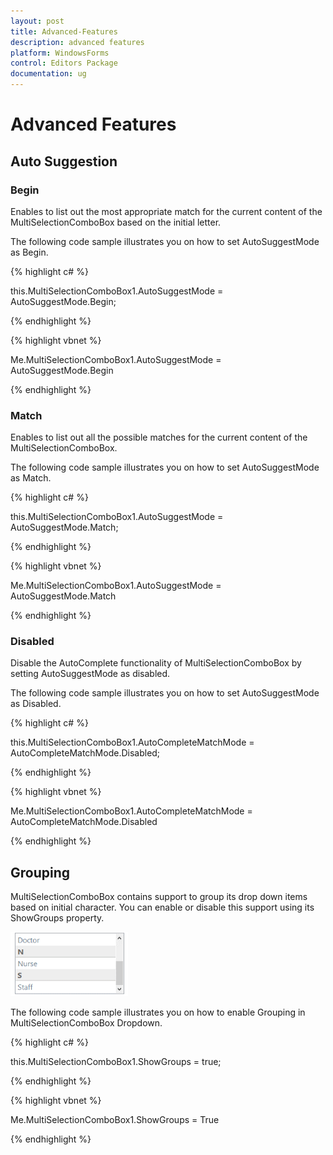 ```yaml
---
layout: post
title: Advanced-Features
description: advanced features
platform: WindowsForms
control: Editors Package
documentation: ug
---
```


# Advanced Features

## Auto Suggestion

### Begin

Enables to list out the most appropriate match for the current content of the MultiSelectionComboBox based on the initial letter.

The following code sample illustrates you on how to set AutoSuggestMode as Begin.

{% highlight c# %}

this.MultiSelectionComboBox1.AutoSuggestMode = AutoSuggestMode.Begin;

{% endhighlight %}

{% highlight vbnet %}

Me.MultiSelectionComboBox1.AutoSuggestMode = AutoSuggestMode.Begin

{% endhighlight %}

### Match

Enables to list out all the possible matches for the current content of the MultiSelectionComboBox.

The following code sample illustrates you on how to set AutoSuggestMode as Match.

{% highlight c# %}

this.MultiSelectionComboBox1.AutoSuggestMode = AutoSuggestMode.Match;

{% endhighlight %}

{% highlight vbnet %}

Me.MultiSelectionComboBox1.AutoSuggestMode = AutoSuggestMode.Match

{% endhighlight %}

### Disabled

Disable the AutoComplete functionality of MultiSelectionComboBox by setting AutoSuggestMode as disabled.

The following code sample illustrates you on how to set AutoSuggestMode as Disabled.

{% highlight c# %}

this.MultiSelectionComboBox1.AutoCompleteMatchMode = AutoCompleteMatchMode.Disabled;

{% endhighlight %}

{% highlight vbnet %}

Me.MultiSelectionComboBox1.AutoCompleteMatchMode = AutoCompleteMatchMode.Disabled

{% endhighlight %}

## Grouping

MultiSelectionComboBox contains support to group its drop down items based on initial character. You can enable or disable this support using its ShowGroups property.

![](Overview_images/Overview_img343.png) 


The following code sample illustrates you on how to enable Grouping in MultiSelectionComboBox Dropdown.

{% highlight c# %}

this.MultiSelectionComboBox1.ShowGroups = true;

{% endhighlight %}

{% highlight vbnet %}

Me.MultiSelectionComboBox1.ShowGroups = True

{% endhighlight %}
